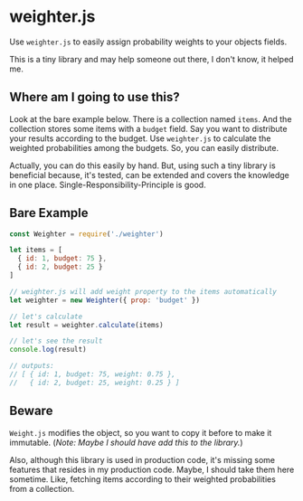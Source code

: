 # weighter.js

Use `weighter.js` to easily assign probability weights to your objects fields.

This is a tiny library and may help someone out there, I don't know, it helped me.

## Where am I going to use this?

Look at the bare example below. There is a collection named `items`. And the collection stores some items with a `budget` field. Say you want to distribute your results according to the budget. Use `weighter.js` to calculate the weighted probabilities among the budgets. So, you can easily distribute.

Actually, you can do this easily by hand. But, using such a tiny library is beneficial because, it's tested, can be extended and covers the knowledge in one place. Single-Responsibility-Principle is good.

## Bare Example

```javascript
const Weighter = require('./weighter')

let items = [
  { id: 1, budget: 75 },
  { id: 2, budget: 25 }
]

// weighter.js will add weight property to the items automatically
let weighter = new Weighter({ prop: 'budget' })

// let's calculate
let result = weighter.calculate(items)

// let's see the result
console.log(result)

// outputs:
// [ { id: 1, budget: 75, weight: 0.75 },
//   { id: 2, budget: 25, weight: 0.25 } ]
```

## Beware

`Weight.js` modifies the object, so you want to copy it before to make it immutable. (_Note: Maybe I should have add this to the library._)

Also, although this library is used in production code, it's missing some features that resides in my production code. Maybe, I should take them here sometime. Like, fetching items according to their weighted probabilities from a collection.
